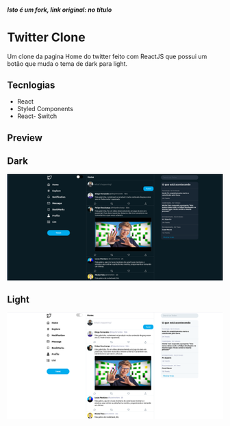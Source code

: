 ##### Isto é um fork, link original: no título
# Twitter Clone

  Um clone da pagina Home do twitter feito com ReactJS que possui um botão que muda o tema de dark para light. 
  
## Tecnlogias

  - React
  - Styled Components
  - React- Switch

## Preview

  ## Dark

  <img src="./assets/Preview.png" alt="preview">


  ## Light


  <img src="./assets/Preview2.png" alt="preview">
